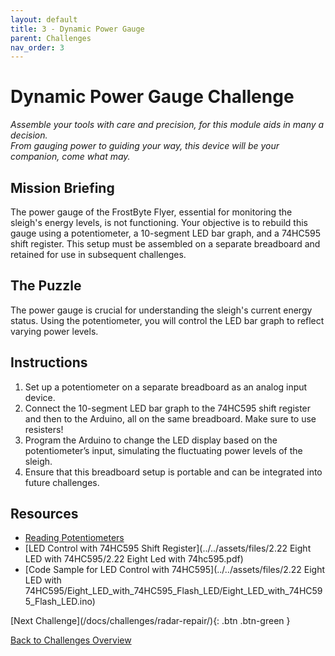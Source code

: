 ```yaml
---
layout: default
title: 3 - Dynamic Power Gauge
parent: Challenges
nav_order: 3
---
```


# Dynamic Power Gauge Challenge
_Assemble your tools with care and precision, for this module aids in many a decision._  
_From gauging power to guiding your way, this device will be your companion, come what may._

## Mission Briefing
The power gauge of the FrostByte Flyer, essential for monitoring the sleigh's energy levels, is not functioning. Your objective is to rebuild this gauge using a potentiometer, a 10-segment LED bar graph, and a 74HC595 shift register. This setup must be assembled on a separate breadboard and retained for use in subsequent challenges.

## The Puzzle
The power gauge is crucial for understanding the sleigh's current energy status. Using the potentiometer, you will control the LED bar graph to reflect varying power levels.

## Instructions
1. Set up a potentiometer on a separate breadboard as an analog input device.
2. Connect the 10-segment LED bar graph to the 74HC595 shift register and then to the Arduino, all on the same breadboard. Make sure to use resisters! 
3. Program the Arduino to change the LED display based on the potentiometer’s input, simulating the fluctuating power levels of the sleigh.
4. Ensure that this breadboard setup is portable and can be integrated into future challenges.

## Resources
- [Reading Potentiometers](https://docs.arduino.cc/learn/electronics/potentiometer-basics)
- [LED Control with 74HC595 Shift Register](../../assets/files/2.22 Eight LED with 74HC595/2.22 Eight Led with 74hc595.pdf)
- [Code Sample for LED Control with 74HC595](../../assets/files/2.22 Eight LED with 74HC595/Eight_LED_with_74HC595_Flash_LED/Eight_LED_with_74HC595_Flash_LED.ino)


<span class="fs-8">
[Next Challenge](/docs/challenges/radar-repair/){: .btn .btn-green }
</span>

[Back to Challenges Overview](/docs/challenges/)
